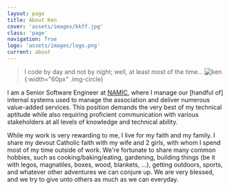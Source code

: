 ```yaml
---
layout: page
title: About Ken
cover: 'assets/images/kkff.jpg'
class: 'page'
navigation: True
logo: 'assets/images/logo.png'
current: about
---
```


>I code by day and not by night; well, at least most of the time...
>![ken](../img/kenfussner.jpg){:width="60px" .img-circle}

I am a Senior Software Engineer at [NAMIC](http://www.namic.org), where I manage our [handful of] internal systems 
used to manage the association and deliver numerous value-added services. This position demands 
the very best of my technical aptitude while also requiring proficient communication with various 
stakeholders at all levels of knowledge and technical ability.

While my work is very rewarding to me, I live for my faith and my family. I share my devout Catholic 
faith with my wife and 2 girls, with whom I spend most of my time outside of work. We're fortunate to 
share many common hobbies, such as cooking/baking/eating, gardening, building things (be it with legos, 
magnatiles, boxes, wood, blankets, ...), getting outdoors, sports, and whatever other adventures we can
conjure up. We are very blessed, and we try to give unto others as much as we can everyday.